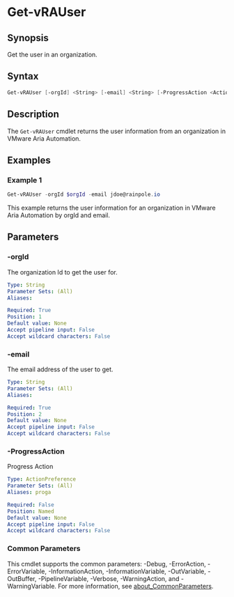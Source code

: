 # Get-vRAUser

## Synopsis

Get the user in an organization.

## Syntax

```powershell
Get-vRAUser [-orgId] <String> [-email] <String> [-ProgressAction <ActionPreference>] [<CommonParameters>]
```

## Description

The `Get-vRAUser` cmdlet returns the user information from an organization in VMware Aria Automation.

## Examples

### Example 1

```powershell
Get-vRAUser -orgId $orgId -email jdoe@rainpole.io
```

This example returns the user information for an organization in VMware Aria Automation by orgId and email.

## Parameters

### -orgId

The organization Id to get the user for.

```yaml
Type: String
Parameter Sets: (All)
Aliases:

Required: True
Position: 1
Default value: None
Accept pipeline input: False
Accept wildcard characters: False
```

### -email

The email address of the user to get.

```yaml
Type: String
Parameter Sets: (All)
Aliases:

Required: True
Position: 2
Default value: None
Accept pipeline input: False
Accept wildcard characters: False
```

### -ProgressAction

Progress Action

```yaml
Type: ActionPreference
Parameter Sets: (All)
Aliases: proga

Required: False
Position: Named
Default value: None
Accept pipeline input: False
Accept wildcard characters: False
```

### Common Parameters

This cmdlet supports the common parameters: -Debug, -ErrorAction, -ErrorVariable, -InformationAction, -InformationVariable, -OutVariable, -OutBuffer, -PipelineVariable, -Verbose, -WarningAction, and -WarningVariable. For more information, see [about_CommonParameters](http://go.microsoft.com/fwlink/?LinkID=113216).
